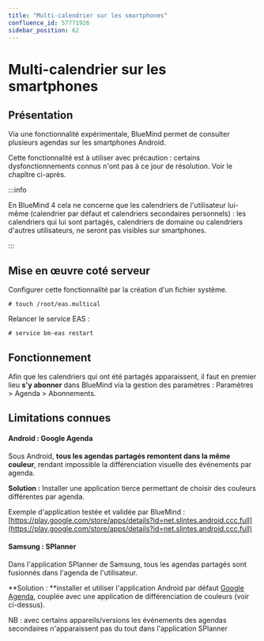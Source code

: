```yaml
---
title: "Multi-calendrier sur les smartphones"
confluence_id: 57771926
sidebar_position: 62
---
```

# Multi-calendrier sur les smartphones


## Présentation

Via une fonctionnalité expérimentale, BlueMind permet de consulter plusieurs agendas sur les smartphones Android.

Cette fonctionnalité est à utiliser avec précaution : certains dysfonctionnements connus n'ont pas à ce jour de résolution. Voir le chapître ci-après.


:::info

En BlueMind 4 cela ne concerne que les calendriers de l'utilisateur lui-même (calendrier par défaut et calendriers secondaires personnels) : les calendriers qui lui sont partagés, calendriers de domaine ou calendriers d'autres utilisateurs, ne seront pas visibles sur smartphones.

:::

## Mise en œuvre coté serveur

Configurer cette fonctionnalité par la création d'un fichier système.


```
# touch /root/eas.multical
```


Relancer le service EAS :


```
# service bm-eas restart
```


## Fonctionnement

Afin que les calendriers qui ont été partagés apparaissent, il faut en premier lieu **s'y abonner** dans BlueMind via la gestion des paramètres : Paramètres > Agenda > Abonnements.

## Limitations connues

#### Android : Google Agenda

Sous Android, **tous les agendas partagés remontent dans la même couleur**, rendant impossible la différenciation visuelle des événements par agenda.

**Solution :** Installer une application tierce permettant de choisir des couleurs différentes par agenda.

Exemple d'application testée et validée par BlueMind : [https://play.google.com/store/apps/details?id=net.slintes.android.ccc.full](https://play.google.com/store/apps/details?id=net.slintes.android.ccc.full)

#### Samsung : SPlanner

Dans l'application SPlanner de Samsung, tous les agendas partagés sont fusionnés dans l'agenda de l'utilisateur.

**Solution : **installer et utiliser l'application Android par défaut [Google Agenda](https://play.google.com/store/apps/details?id=com.google.android.calendar), couplée avec une application de différenciation de couleurs (voir ci-dessus).

NB : avec certains appareils/versions les événements des agendas secondaires n'apparaissent pas du tout dans l'application SPlanner

